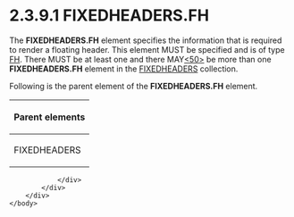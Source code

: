 <html dir="LTR" xmlns:mshelp="http://msdn.microsoft.com/mshelp" xmlns:ddue="http://ddue.schemas.microsoft.com/authoring/2003/5" xmlns:xlink="http://www.w3.org/1999/xlink" xmlns:tool="http://www.microsoft.com/tooltip">
    <head>
        <meta http-equiv="Content-Type" content="text/html; CHARSET=utf-8"></meta>
        <meta name="save" content="history"></meta>
        <title>2.3.9.1 FIXEDHEADERS.FH</title>
        <xml>
            <mshelp:toctitle title="2.3.9.1 FIXEDHEADERS.FH"></mshelp:toctitle>
            <mshelp:rltitle title="[MS-RGDI]: FIXEDHEADERS.FH"></mshelp:rltitle>
            <mshelp:keyword index="A" term="39367960-ab82-4437-80a8-bcbbf7333b11"></mshelp:keyword>
            <mshelp:attr name="DCSext.ContentType" value="open specification"></mshelp:attr>
            <mshelp:attr name="AssetID" value="39367960-ab82-4437-80a8-bcbbf7333b11"></mshelp:attr>
            <mshelp:attr name="TopicType" value="kbRef"></mshelp:attr>
            <mshelp:attr name="DCSext.Title" value="[MS-RGDI]: FIXEDHEADERS.FH" />
        </xml>
    </head>
    <body>
        <div id="header">
            <h1 class="heading">2.3.9.1 FIXEDHEADERS.FH</h1>
        </div>
        <div id="mainSection">
            <div id="mainBody">
                <div id="allHistory" class="saveHistory"></div>
                <div id="sectionSection0" class="section" name="collapseableSection">
                    

<p>The <b>FIXEDHEADERS.FH</b> element specifies the information
that is required to render a floating header. This element MUST be specified
and is of type <a href="f90c5ba0-774f-4e7b-bdf1-8cba9df68169.html">FH</a>.
There MUST be at least one and there MAY<a id="Appendix_A_Target_50"></a><a href="5f16d945-e8a0-4cc3-9547-1c8f3e568219.html#Appendix_A_50" aria-label="Product behavior note 50">&lt;50&gt;</a> be more
than one <b>FIXEDHEADERS.FH</b> element in the <a href="3fdea615-ea3f-469b-a2b8-c1cb26b3f6b1.html">FIXEDHEADERS</a> collection.</p>

<p>Following is the parent element of the <b>FIXEDHEADERS.FH</b>
element.</p>

<table>
 <thead>
  <tr>
   <th>
   <p>Parent elements</p>
   </th>
  </tr>
 </thead>
 <tr>
  <td>
  <p>FIXEDHEADERS</p>
  </td>
 </tr>
</table>

<p> </p>


                </div>
            </div>
        </div>
    </body>
</html>